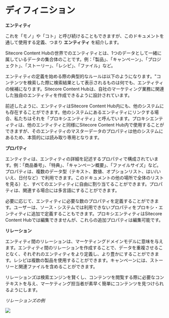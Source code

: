 # ディフィニション

**エンティティ**

これを「モノ」や「コト」と呼び続けることもできますが、このドキュメントを通して使用する定義、つまり **エンティティ** を紹介します。

Sitecore Content Hubの世界でのエンティティとは、1つのデータとして一緒に属しているデータの集合体のことです。例：「製品」、「キャンペーン」、「プロジェクト」、「ストーリー」、「レシピ」、「ファイル」など。

エンティティの定義を始める際の典型的なルールは以下のようになります。"コンテンツを検索した際に検索結果として表示されるものは何でも、エンティティの候補になります。Sitecore Content Hubは、自社のマーケティング業務に関連した独自のエンティティを作成できるように設計されています。

前述したように、エンティティはSitecore Content Hub内にも、他のシステムにも存在することができます。他のシステムにあるエンティティにリンクする場合、私たちはそれを「プロキシエンティティ」と呼んでいます。プロキシエンティティは、他のエンティティと同様にSitecore Content Hub内で使用することができますが、そのエンティティのマスターデータのプロパティは他のシステムにあるため、本質的には読み取り専用となります。

**プロパティ**

エンティティは、エンティティの詳細を記述するプロパティで構成されています。例：「商品番号」、「特典」、「キャンペーン概要」、「ファイルサイズ」など。プロパティは、複数のデータ型（テキスト、数値、オプションリスト、はい/いいえ、日付など）で利用できます。このドキュメントの他の場所で全体のリストを見る）と、すべてのエンティティに自由に割り当てることができます。プロパティは、関連する場合には多言語にすることができます。

必要に応じて、エンティティに必要な数のプロパティを定義することができます。ユーザーは、ソース・システムでは利用できないプロパティをプロキシ・エンティティに追加で定義することもできます。プロキシエンティティはSitecore Content Hubでは編集できませんが、これらの追加プロパティは編集可能です。

**リレーション**

エンティティ間のリレーションは、マーケティングドメインモデルに意味を与えます。エンティティ間のリレーションを作成することで、データを重複させることなく、それぞれのエンティティをより定義し、より豊かにすることができます。レシピは複数の製品を使用することができます。キャンペーンには、ストーリーと関連ファイルを含めることができます。

リレーションズは検索エンジンを賢くし、コンテンツを閲覧する際に必要なコンテキストを与え、マーケティング担当者が素早く簡単にコンテンツを見つけられるようにします。

*リレーションズの例*

![](/images/user-documentation/_user-documentation_content-user-manual_3.0.0_5_Relations_example.jpg)